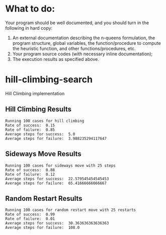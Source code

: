 # What to do:

Your program should be well documented, and you should turn in the following in hard copy:

1. An  external  documentation  describing  the n-queens  formulation,  the  program  structure,  global variables,  the  function/procedure  to  compute  the  heuristic  function,  and  other  functions/procedures, etc.
2. Your program source codes (with necessary inline documentation);
3. The execution results as specified above.

# hill-climbing-search

Hill Climbing implementation 

## Hill Climbing Results
```
Running 100 cases for hill climbing
Rate of success:  0.15
Rate of failure:  0.85
Average steps for success:  5.0
Average steps for failure:  3.988235294117647
```
## Sideways Move Results
```
Running 100 cases for sideways move with 25 steps
Rate of success:  0.88
Rate of failure:  0.12
Average steps for success:  22.579545454545453
Average steps for failure:  65.41666666666667
```
## Random Restart Results
```
Running 100 cases for random restart move with 25 restarts
Rate of success:  0.99
Rate of failure:  0.01
Average steps for success:  30.363636363636363
Average steps for failure:  108.0
```

<!-- Test Cases -->